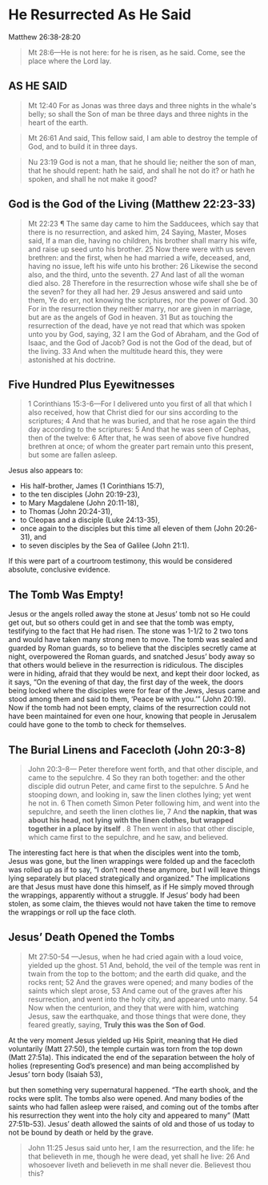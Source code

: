# He Resurrected As He Said

Matthew 26:38-28:20

> Mt 28:6&mdash;He is not here: for he is risen, as he said. Come, see the place where the Lord lay. 

## AS HE SAID
> Mt 12:40 For as Jonas was three days and three nights in the whale's belly; so shall the Son of man be three days and three nights in the heart of the earth.

> Mt 26:61 And said, This fellow said, I am able to destroy the temple of God, and to build it in three days.

>Nu 23:19 God is not a man, that he should lie; neither the son of man, that he should repent: hath he said, and shall he not do it? or hath he spoken, and shall he not make it good?

## God is the God of the Living (Matthew 22:23-33)

> Mt 22:23 ¶ The same day came to him the Sadducees, which say that there is no resurrection, and asked him,
 24 Saying, Master, Moses said, If a man die, having no children, his brother shall marry his wife, and raise up seed unto his brother.
 25 Now there were with us seven brethren: and the first, when he had married a wife, deceased, and, having no issue, left his wife unto his brother:
 26 Likewise the second also, and the third, unto the seventh.
 27 And last of all the woman died also.
 28 Therefore in the resurrection whose wife shall she be of the seven? for they all had her.
 29 Jesus answered and said unto them, Ye do err, not knowing the scriptures, nor the power of God.
 30 For in the resurrection they neither marry, nor are given in marriage, but are as the angels of God in heaven.
 31 But as touching the resurrection of the dead, have ye not read that which was spoken unto you by God, saying,
 32 I am the God of Abraham, and the God of Isaac, and the God of Jacob? God is not the God of the dead, but of the living.
 33 And when the multitude heard this, they were astonished at his doctrine.

## Five Hundred Plus Eyewitnesses

> 1 Corinthians 15:3-6&mdash;For I delivered unto you first of all that which I also received, how that Christ died for our sins according to the scriptures; 4 And that he was buried, and that he rose again the third day according to the scriptures: 5 And that he was seen of Cephas, then of the twelve: 6 After that, he was seen of above five hundred brethren at once; of whom the greater part remain unto this present, but some are fallen asleep.

Jesus also appears to:
- His half-brother, James (1 Corinthians 15:7),
-  to the ten disciples (John 20:19-23), 
-  to Mary Magdalene (John 20:11-18), 
-  to Thomas (John 20:24-31), 
-  to Cleopas and a disciple (Luke 24:13-35), 
-  once again to the disciples but this time all eleven of them (John 20:26-31), and 
-  to seven disciples by the Sea of Galilee (John 21:1). 

If this were part of a courtroom testimony, this would be considered absolute, conclusive evidence.

## The Tomb Was Empty!

Jesus or the angels rolled away the stone at Jesus’ tomb not so He could get out, but so others could get in and see that the tomb was empty, testifying to the fact that He had risen. The stone was 1-1/2 to 2 two tons and would have taken many strong men to move. The tomb was sealed and guarded by Roman guards, so to believe that the disciples secretly came at night, overpowered the Roman guards, and snatched Jesus’ body away so that others would believe in the resurrection is ridiculous. The disciples were in hiding, afraid that they would be next, and kept their door locked, as it says, “On the evening of that day, the first day of the week, the doors being locked where the disciples were for fear of the Jews, Jesus came and stood among them and said to them, ‘Peace be with you.’” (John 20:19). Now if the tomb had not been empty, claims of the resurrection could not have been maintained for even one hour, knowing that people in Jerusalem could have gone to the tomb to check for themselves.

## The Burial Linens and Facecloth (John 20:3-8)

> John 20:3&ndash;8&mdash; Peter therefore went forth, and that other disciple, and came to the sepulchre. 4 So they ran both together: and the other disciple did outrun Peter, and came first to the sepulchre. 5 And he stooping down, and looking in, saw the linen clothes lying; yet went he not in. 6 Then cometh Simon Peter following him, and went into the sepulchre, and seeth the linen clothes lie, 7 And **the napkin, that was about his head, not lying with the linen clothes, but wrapped together in a place by itself** . 8 Then went in also that other disciple, which came first to the sepulchre, and he saw, and believed.

The interesting fact here is that when the disciples went into the tomb, Jesus was gone, but the linen wrappings were folded up and the facecloth was rolled up as if to say, “I don’t need these anymore, but I will leave things lying separately but placed strategically and organized.” The implications are that Jesus must have done this himself, as if He simply moved through the wrappings, apparently without a struggle. If Jesus’ body had been stolen, as some claim, the thieves would not have taken the time to remove the wrappings or roll up the face cloth.

## Jesus’ Death Opened the Tombs

> Mt 27:50-54 &mdash;Jesus, when he had cried again with a loud voice, yielded up the ghost. 51 And, behold, the veil of the temple was rent in twain from the top to the bottom; and the earth did quake, and the rocks rent; 52 And the graves were opened; and many bodies of the saints which slept arose, 53 And came out of the graves after his resurrection, and went into the holy city, and appeared unto many. 54 Now when the centurion, and they that were with him, watching Jesus, saw the earthquake, and those things that were done, they feared greatly, saying, **Truly this was the Son of God**.

At the very moment Jesus yielded up His Spirit, meaning that He died voluntarily (Matt 27:50), the temple curtain was torn from the top down (Matt 27:51a). This indicated the end of the separation between the holy of holies (representing God’s presence) and man being accomplished by Jesus’ torn body (Isaiah 53), 

but then something very supernatural happened. “The earth shook, and the rocks were split. The tombs also were opened. And many bodies of the saints who had fallen asleep were raised, and coming out of the tombs after his resurrection they went into the holy city and appeared to many” (Matt 27:51b-53). Jesus’ death allowed the saints of old and those of us today to not be bound by death or held by the grave. 

> John 11:25 Jesus said unto her, I am the resurrection, and the life: he that believeth in me, though he were dead, yet shall he live: 26 And whosoever liveth and believeth in me shall never die. Believest thou this?